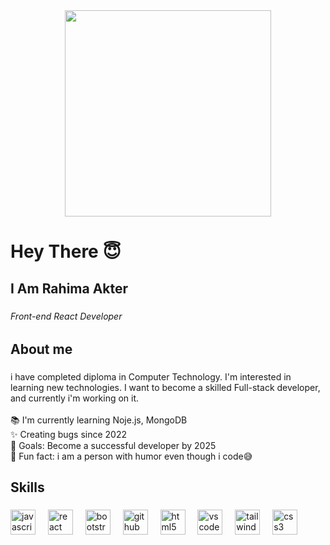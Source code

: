 <div align="center">
  <img height="330" src="https://i.ibb.co.com/LrXtFXn/Rahima-Akter.png"  />
</div>

###

<h1 align="left">Hey  There 😇</h1>

###

<h2 align="left">I Am Rahima Akter</h2>

###

<h6 align="left">Front-end React Developer</h6>

###

<h2 align="left">About me</h2>

###

<p align="left">i have completed diploma in Computer Technology. I'm interested in learning new technologies.  I want to become a skilled Full-stack developer, and currently i'm working on it.<br><br>📚 I'm currently learning Noje.js, MongoDB<br>✨ Creating bugs since 2022<br>🎯 Goals: Become a successful developer by 2025<br>🎲 Fun fact: i am a person with humor even though i code😅</p>

###

<h2 align="left">Skills</h2>

###

<div align="left">
  <img src="https://cdn.jsdelivr.net/gh/devicons/devicon/icons/javascript/javascript-original.svg" height="40" alt="javascript logo"  />
  <img width="12" />
  <img src="https://cdn.jsdelivr.net/gh/devicons/devicon/icons/react/react-original.svg" height="40" alt="react logo"  />
  <img width="12" />
  <img src="https://cdn.jsdelivr.net/gh/devicons/devicon/icons/bootstrap/bootstrap-original.svg" height="40" alt="bootstrap logo"  />
  <img width="12" />
  <img src="https://cdn.jsdelivr.net/gh/devicons/devicon/icons/github/github-original.svg" height="40" alt="github logo"  />
  <img width="12" />
  <img src="https://cdn.jsdelivr.net/gh/devicons/devicon/icons/html5/html5-original.svg" height="40" alt="html5 logo"  />
  <img width="12" />
  <img src="https://cdn.jsdelivr.net/gh/devicons/devicon/icons/vscode/vscode-original.svg" height="40" alt="vscode logo"  />
  <img width="12" />
  <img src="https://cdn.jsdelivr.net/gh/devicons/devicon/icons/tailwindcss/tailwindcss-original-wordmark.svg" height="40" alt="tailwindcss logo"  />
  <img width="12" />
  <img src="https://cdn.jsdelivr.net/gh/devicons/devicon/icons/css3/css3-original.svg" height="40" alt="css3 logo"  />
</div>

###
